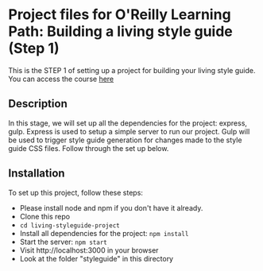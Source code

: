# Project files for O'Reilly Learning Path: Building a living style guide (Step 1)
This is the STEP 1 of setting up a project for building your living style guide. You can access the course [here]()

## Description
In this stage, we will set up all the dependencies for the project: express, gulp.
Express is used to setup a simple server to run our project. Gulp will be used to trigger style guide generation for changes made to the style guide CSS files. Follow through the set up below. 

## Installation
To set up this project, follow these steps:
* Please install node and npm if you don't have it already.
* Clone this repo 
* ```cd living-styleguide-project```
* Install all dependencies for the project: ```npm install```
* Start the server: ```npm start```
* Visit http://localhost:3000 in your browser
* Look at the folder "styleguide" in this directory

